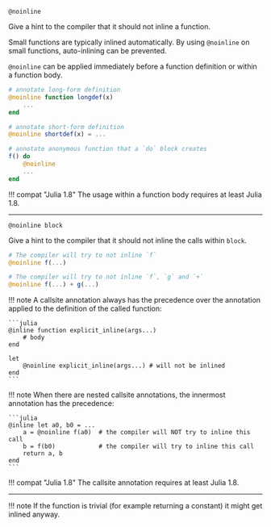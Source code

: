 ```
@noinline
```

Give a hint to the compiler that it should not inline a function.

Small functions are typically inlined automatically. By using `@noinline` on small functions, auto-inlining can be prevented.

`@noinline` can be applied immediately before a function definition or within a function body.

```julia
# annotate long-form definition
@noinline function longdef(x)
    ...
end

# annotate short-form definition
@noinline shortdef(x) = ...

# annotate anonymous function that a `do` block creates
f() do
    @noinline
    ...
end
```

!!! compat "Julia 1.8"
    The usage within a function body requires at least Julia 1.8.


---

```
@noinline block
```

Give a hint to the compiler that it should not inline the calls within `block`.

```julia
# The compiler will try to not inline `f`
@noinline f(...)

# The compiler will try to not inline `f`, `g` and `+`
@noinline f(...) + g(...)
```

!!! note
    A callsite annotation always has the precedence over the annotation applied to the definition of the called function:

    ```julia
    @inline function explicit_inline(args...)
        # body
    end

    let
        @noinline explicit_inline(args...) # will not be inlined
    end
    ```


!!! note
    When there are nested callsite annotations, the innermost annotation has the precedence:

    ```julia
    @inline let a0, b0 = ...
        a = @noinline f(a0)  # the compiler will NOT try to inline this call
        b = f(b0)            # the compiler will try to inline this call
        return a, b
    end
    ```


!!! compat "Julia 1.8"
    The callsite annotation requires at least Julia 1.8.


---

!!! note
    If the function is trivial (for example returning a constant) it might get inlined anyway.


